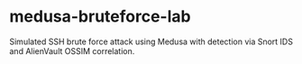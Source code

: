 # medusa-bruteforce-lab
Simulated SSH brute force attack using Medusa with detection via Snort IDS and AlienVault OSSIM correlation.

